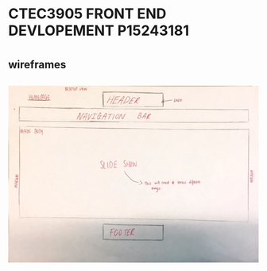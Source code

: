 <h1> CTEC3905 FRONT END DEVLOPEMENT P15243181 <h1>

<h2> wireframes <h2>
<img src="images/wireframe1.JPG"> 